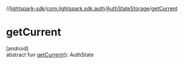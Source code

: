 //[lightspark-sdk](../../../index.md)/[com.lightspark.sdk.auth](../index.md)/[AuthStateStorage](index.md)/[getCurrent](get-current.md)

# getCurrent

[android]\
abstract fun [getCurrent](get-current.md)(): AuthState
